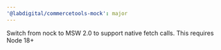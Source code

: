 ```yaml
---
'@labdigital/commercetools-mock': major
---
```


Switch from nock to MSW 2.0 to support native fetch calls. This requires Node 18+
